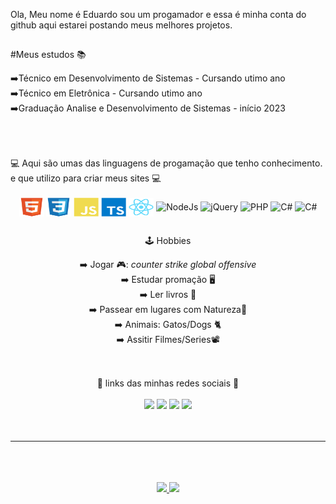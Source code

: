
Ola, Meu nome é Eduardo sou um progamador e essa é minha conta do github aqui estarei postando meus melhores projetos.
##
#Meus estudos 📚

➡️Técnico em Desenvolvimento de Sistemas - Cursando utimo ano </br>
➡️Técnico em Eletrônica - Cursando utimo ano </br>
➡️Graduação Analise e Desenvolvimento de Sistemas - início 2023 </br>
<br>


##
<br>
  💻 Aqui são umas das linguagens de progamação que tenho conhecimento. e que utilizo para criar meus sites 💻
<br>
<div align="center" style="display: inline_block"><br> 
  <img align="center" alt="HTML" height="30" width="40" src="https://raw.githubusercontent.com/devicons/devicon/master/icons/html5/html5-original.svg">
  <img align="center" alt="CSS" height="30" width="40" src="https://raw.githubusercontent.com/devicons/devicon/master/icons/css3/css3-original.svg">
  <img align="center" alt="Js" height="30" width="40" src="https://raw.githubusercontent.com/devicons/devicon/master/icons/javascript/javascript-plain.svg">
  <img align="center" alt="Rafa-Ts" height="30" width="40" src="https://raw.githubusercontent.com/devicons/devicon/master/icons/typescript/typescript-plain.svg">
  <img align="center" alt="React" height="30" width="40" src="https://raw.githubusercontent.com/devicons/devicon/master/icons/react/react-original.svg">
  <img align="center" alt="NodeJs" height="30" width="40" src="https://cdn.jsdelivr.net/gh/devicons/devicon/icons/nodejs/nodejs-original.svg" />
  <img align="center" alt="jQuery" height="30" width="40" src="https://cdn.jsdelivr.net/gh/devicons/devicon/icons/jquery/jquery-original.svg" />
  <img align="center" alt="PHP" height="30" width="40" src="https://cdn.jsdelivr.net/gh/devicons/devicon/icons/php/php-original.svg" />
  <img align="center" alt="C#" height="30" width="40" src="https://cdn.jsdelivr.net/gh/devicons/devicon/icons/csharp/csharp-original.svg" />
  <img align="center" alt="C#" height="30" width="40" src="https://cdn.jsdelivr.net/gh/devicons/devicon/icons/python/python-original.svg" />
  
  
            
  ##
  
  🕹️ Hobbies
  
  ➡️ Jogar 🎮: *counter strike global offensive* </br>
  ➡️ Estudar promação 🖥️ </br>
  ➡️ Ler livros 📖</br>
  ➡️ Passear em lugares com Natureza🌲</br>
  ➡️ Animais: Gatos/Dogs 🐈 </br>
  ➡️ Assitir Filmes/Series📽️ </br>
  
  ##
 
<br>
  💬 links das minhas redes sociais 💬
<br>
<br>
<div>
  <a href="https://www.instagram.com/eduardofs_02/?hl=pt-br" target="_blank"><img src="https://img.shields.io/badge/Instagram-E4405F?style=for-the-badge&logo=instagram&logoColor=white" target="_blank"></a>
  <a href="https://www.facebook.com/profile.php?id=100021540135507" target="_blank"><img src="https://img.shields.io/badge/Facebook-1877F2?style=for-the-badge&logo=facebook&logoColor=white" target="_blank"></a>
  <a href = "mailto:eduardo.f.seco@gmail.com"><img src="https://img.shields.io/badge/Gmail-D14836?style=for-the-badge&logo=gmail&logoColor=white" target="_blank"></a>
  <a href="https://open.spotify.com/user/72f76s6dnnl40llmc8c8011y2?si=3160eb6075f64e1" target="_blank"><img src="https://img.shields.io/badge/Spotify-1ED760?&style=for-the-badge&logo=spotify&logoColor=white" target="_blank"></a>
  
 </div>
  <br>
  <br>
  <hr> </hr>
  <br>
  <br>
  <br>
 <div align="center">
  <a href="https://github.com/eduardofranco572">
  <img height="180em" src="https://github-readme-stats.vercel.app/api?username=eduardofranco572&show_icons=true&theme=dark&include_all_commits=true&count_private=true"/>
  <img height="180em" src="https://github-readme-stats.vercel.app/api/top-langs/?username=eduardofranco572&layout=compact&langs_count=7&theme=dark"/></a>
</div>



